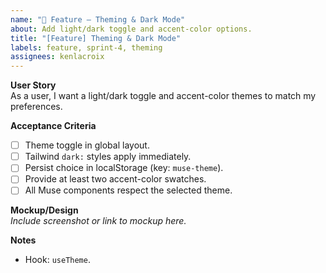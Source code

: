 ```yaml
---
name: "🎨 Feature – Theming & Dark Mode"
about: Add light/dark toggle and accent-color options.
title: "[Feature] Theming & Dark Mode"
labels: feature, sprint-4, theming
assignees: kenlacroix
---
```


**User Story**  
As a user, I want a light/dark toggle and accent-color themes to match my preferences.

**Acceptance Criteria**  
- [ ] Theme toggle in global layout.  
- [ ] Tailwind `dark:` styles apply immediately.  
- [ ] Persist choice in localStorage (key: `muse-theme`).  
- [ ] Provide at least two accent-color swatches.  
- [ ] All Muse components respect the selected theme.

**Mockup/Design**  
_Include screenshot or link to mockup here._

**Notes**  
- Hook: `useTheme`.
